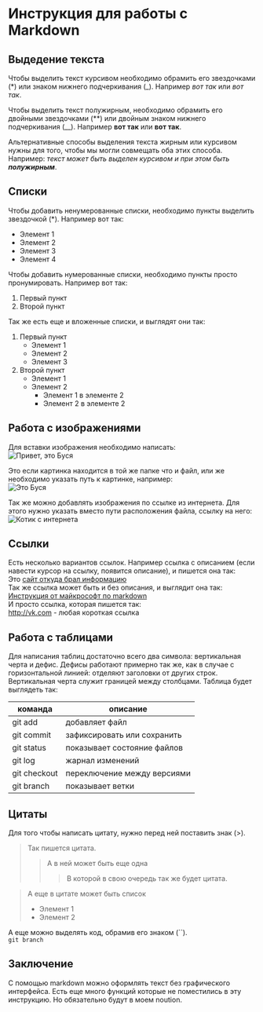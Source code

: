# Инструкция для работы с Markdown

## Выдедение текста

Чтобы выделить текст курсивом необходимо обрамить его звездочками (*) или знаком нижнего подчеркивания (_). Например *вот так* или _вот так_.

Чтобы выделить текст полужирным, необходимо обрамить его двойными звездочками (**) или двойным знаком нижнего подчеркивания (__). Например **вот так** или __вот так__.

Альтернативные способы выделения текста жирным или курсивом нужны для того, чтобы мы могли совмещать оба этих способа. Например: _текст может быть выделен курсивом и при этом быть **полужирным**_.

## Списки
Чтобы добавить ненумерованные списки, необходимо пункты выделить звездочкой (*). Например вот так:
* Элемент 1
* Элемент 2
* Элемент 3
* Элемент 4

Чтобы добавить нумерованные списки, 
необходимо пункты просто пронумировать. Например вот так:
1. Первый пункт
2. Второй пункт

Так же есть еще и вложенные списки, и выглядят они так:  
1. Первый пункт
    * Элемент 1
    * Элемент 2
    * Элемент 3
2. Второй пункт 
    * Элемент 1
    * Элемент 2
        * Элемент 1 в элементе 2
        * Элемент 2 в элементе 2

## Работа с изображениями

Для вставки изображения необходимо написать:  
![Привет, это Буся](Буся.jpg)  

Это если картинка находится в той же папке что и файл, или же необходимо указать путь к картинке, например:  
![Это Буся](.\images\буся.png)

Так же можно добавлять изображения по ссылке из интернета. Для этого нужно указать вместо пути расположения файла, ссылку на него:  
![Котик с интернета](https://klike.net/uploads/posts/2019-06/1560329641_2.jpg "А еще у картинки может быть описание")

## Ссылки

Есть несколько вариантов ссылок. Например ссылка с описанием (если навести курсор на ссылку, появится описание), и пишется она так:  
Это [сайт откуда брал информацию](https://texterra.ru/blog/ischerpyvayushchaya-shpargalka-po-sintaksisu-razmetki-markdown-na-zametku-avtoram-veb-razrabotchikam.html?ysclid=l4x7vgpu1j981738089#h2-3 "просто какой то сайт с командами markdown")  
Так же ссылка может быть и без описания, и выглядит она так:  
[Инструкция от майкрософт по markdown](https://docs.microsoft.com/ru-ru/contribute/markdown-reference)   
И просто ссылка, которая пишется так:  
<http://vk.com> - любая короткая ссылка

## Работа с таблицами

Для написания таблиц достаточно всего два символа: вертикальная черта и дефис. Дефисы работают примерно так же, как в случае с горизонтальной линией: отделяют заголовки от других строк. Вертикальная черта служит границей между столбцами. Таблица будет выглядеть так:  

|команда|описание|
|---|---|
|git add|добавляет файл|
|git commit|зафиксировать или сохранить|
|git status|показывает состояние файлов|
|git log|жарнал изменений|
|git checkout|переключение между версиями|
|git branch|показывает ветки|  


## Цитаты

Для того чтобы написать цитату, нужно перед ней поставить знак (>).
> Так пишется цитата.
>> А в ней может быть еще одна
>>> В которой в свою очередь так же будет цитата.

> А еще в цитате может быть список
> * Элемент 1
> * Элемент 2

А еще можно выделять код, обрамив его знаком (``).  
`git branch`

## Заключение
С помощью markdown можно оформлять текст без графического интерфейса. Есть еще много функций которые не поместились в эту инструкцию. Но обязательно будут в моем noution.